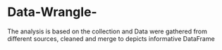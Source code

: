 # Data-Wrangle-
The analysis is based on the collection and Data were gathered from different sources, cleaned and merge to depicts informative DataFrame
